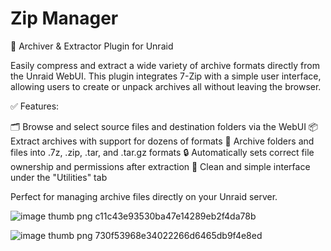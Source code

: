 # Zip Manager
🔧 Archiver & Extractor Plugin for Unraid

Easily compress and extract a wide variety of archive formats directly from the Unraid WebUI. This plugin integrates 7-Zip with a simple user interface, allowing users to create or unpack archives all without leaving the browser.

✅ Features:

🗂 Browse and select source files and destination folders via the WebUI
📦 Extract archives with support for dozens of formats
📁 Archive folders and files into .7z, .zip, .tar, and .tar.gz formats
🔒 Automatically sets correct file ownership and permissions after extraction
📜 Clean and simple interface under the "Utilities" tab

Perfect for managing archive files directly on your Unraid server.

![image thumb png c11c43e93530ba47e14289eb2f4da78b](https://github.com/user-attachments/assets/e529cdc1-b936-4671-bb12-ca7b77264159)

![image thumb png 730f53968e34022266d6465db9f4e8ed](https://github.com/user-attachments/assets/7b3d4872-24fd-4e5b-98c5-ed9621176844)
